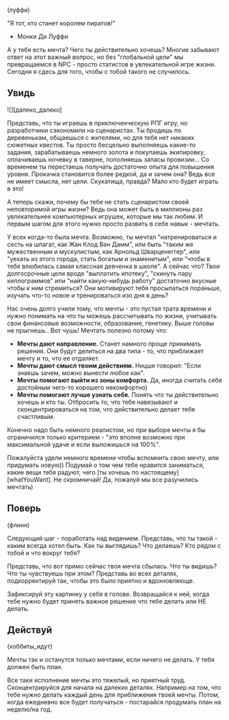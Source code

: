 <!--
Title: У тебя есть мечта?
PostId:
Published: true
-->

(луффи)

"Я тот, кто станет королем пиратов!"
- Монки Ди Луффи

А у тебя есть мечта? Чего ты действительно хочешь? Многие забывают ответ на этот важный вопрос, но без "глобальной цели" мы превращаемся в NPC - просто статистов в увлекательной игре жизни. Сегодня я сдесь для того, чтобы с тобой такого не случилось.

<!--more-->

## Увидь

![][далеко_далеко]

Представь, что ты играешь в приключенческую РПГ игру, но разработчики сэкономили на сценаристах. Ты бродишь по деревенькам, общаешься с жителями, но для тебя нет никаких сюжетных квестов. Ты просто бесцельно выполняешь какие-то задания, зарабатываешь немного золота и покупаешь экипировку, оплачиваешь ночевку в таверне, пополняешь запасы провизии... Со временем ты перестаешь получать достаточно опыта для повышения уровня. Прокачка становится более редкой, да и зачем она? Ведь все не имеет смысла, нет цели. Скукатища, правда? Мало кто будет играть в это!

А теперь скажи, почему бы тебе не стать сценаристом своей неповторимой игры жизни? Ведь она может быть в миллионы раз увлекательнее компьютерных игрушек, которые мы так любим. И первым шагом для этого нужно просто развить в себе навык - мечтать. 

У всех когда-то была мечта. Возможно, ты мечтал "натренироваться и сесть на шпагат, как Жан Клод Ван Дамм", или быть "таким же мужественным и мускулистым, как Арнольд Шварценеггер", или "уехать из этого города, стать богатым и знаменитым", или "чтобы в тебя влюбилась самая классная девченка в школе". А сейчас что? Твои долгосрочные цели вроде "выплатить ипотеку", "скинуть пару киллограммов" или "найти какую-нибудь работу" достаточно вкусные чтобы к ним стремиться? Они мотивируют тебя просыпаться пораньше, изучать что-то новое и тренироваться изо дня в день?

Нас очень долго учили тому, что мечты - это пустая трата времени и нужно понимать на что ты можешь рассчитывать по жизни, учитывать свои финансовые возможности, образование, генетику. Выше головы не прыгнешь.. Вот чушь! Мечтать полезно потому что:

- **Мечты дают направление.** Станет намного проще принимать решения. Они будут делиться на два типа - то, что приближает мечту и то, что ее отдаляет.
- **Мечты дают смысл твоим действиям.** Ницше говорил: "Если знаешь зачем, можно вынести любое как".
- **Мечты помогают выйти из зоны комфорта.** Да, иногда считать себя достойным чего-то хорошего некомфортно) 
- **Мечты помогают лучше узнать себя.** Понять что ты действительно хочешь и кто ты. Отбросить то, что тебе навязывают и сконцентрироваться на том, что действительно делает тебя счастливым.

Конечно надо быть немного реалистом, но при выборе мечты я бы ограничился только критерием - "это вполне возможно при максимальной удаче и если выложишься на 100%".

Пожалуйста удели немного времени чтобы вспомнить свою мечту, или придумать новую)) Подумай о том чем тебе нравится заниматься, какие вещи тебя радуют, чего [ты хочешь по настоящему][whatYouWant]. Не скромничай! Да, пожалуй мы все разучились мечтать) 

## Поверь

(флинн)

Следующий шаг - поработать над видением. Представь, что ты такой - каким всегда хотел быть. Как ты выглядишь? Что делаешь? Кто рядом с тобой и что вокруг тебя?

Представь, что вот прямо сейчас твоя мечта сбылась. Что ты видишь? Что ты чувствуешь при этом? Представь во всех деталях, подкорректируй так, чтобы это было приятно и вдохновляюще.

Зафиксируй эту картинку у себя в голове. Возвращайся к ней, когда тебе нужно будет принять важное решение что тебе делать или НЕ делать.

## Действуй

(хоббиты_идут)

Мечты так и останутся только мечтами, если ничего не делать. У тебя должен быть план.

Все таки исполнение мечты это тяжелый, но приятный труд. Сконцентрируйся для начала на далеких деталях. Например на том, что тебе нужно делать каждый день для приближения твоей мечты. Потом, когда ежедневно все будет получаться - постарайся продумать план на неделю/на год.
